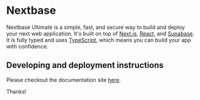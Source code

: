# Nextbase

Nextbase Ultimate is a simple, fast, and secure way to build and deploy your next web application. It's built on top of [Next.js](https://nextjs.org/), [React](https://reactjs.org/), and [Supabase](https://supabase.com/). It is fully typed and uses [TypeScript](https://www.typescriptlang.org/), which means you can build your app with confidence.

## Developing and deployment instructions

Please checkout the documentation site [here](https://usenextbase.com/docs).

Thanks!
